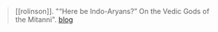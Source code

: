 > [[rolinson]]. "“Here be Indo-Aryans?” On the Vedic Gods of the Mitanni". [blog](https://aryaakasha.com/2019/09/16/here-be-indo-aryans-on-the-vedic-gods-of-the-mitanni/)